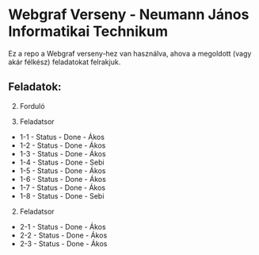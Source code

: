 # Webgraf Verseny - Neumann János Informatikai Technikum

Ez a repo a Webgraf verseny-hez van használva, ahova a megoldott (vagy akár félkész) feladatokat felrakjuk.

## Feladatok:

2. Forduló

1. Feladatsor
  * 1-1 - Status - Done - Ákos
  * 1-2 - Status - Done - Ákos
  * 1-3 - Status - Done - Ákos
  * 1-4 - Status - Done - Sebi
  * 1-5 - Status - Done - Ákos
  * 1-6 - Status - Done - Ákos
  * 1-7 - Status - Done - Ákos
  * 1-8 - Status - Done - Sebi
2. Feladatsor
  * 2-1 - Status - Done - Ákos
  * 2-2 - Status - Done - Ákos
  * 2-3 - Status - Done - Ákos